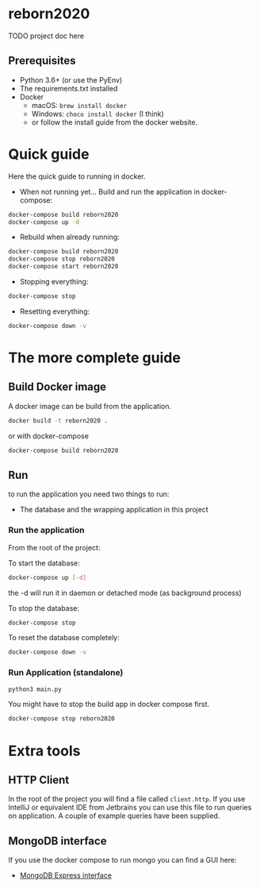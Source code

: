 # reborn2020

TODO project doc here


## Prerequisites

* Python 3.6+ (or use the PyEnv)
* The requirements.txt installed
* Docker 
    * macOS: `brew install docker`
    * Windows: `choco install docker` (I think)
    * or follow the install guide from the docker website.

# Quick guide

Here the quick guide to running in docker.

* When not running yet...
Build and run the application in docker-compose:

```bash
docker-compose build reborn2020
docker-compose up -d
```

* Rebuild when already running:

```bash
docker-compose build reborn2020
docker-compose stop reborn2020 
docker-compose start reborn2020
```

* Stopping everything:

```bash
docker-compose stop
```

* Resetting everything:

```bash
docker-compose down -v
```

# The more complete guide

## Build Docker image

A docker image can be build from the application.

```bash
docker build -t reborn2020 .
```

or with docker-compose

```bash
docker-compose build reborn2020
```

## Run

to run the application you need two things to run: 
* The database and the wrapping application in this project

### Run the application

From the root of the project:

To start the database:
```bash
docker-compose up [-d]
```
the -d will run it in daemon or detached mode (as background process)

To stop the database:
```bash
docker-compose stop
```

To reset the database completely:
```bash
docker-compose down -v
```

### Run Application (standalone)

```bash
python3 main.py
```

You might have to stop the build app in docker compose first.

```bash
docker-compose stop reborn2020
```

# Extra tools

## HTTP Client 

In the root of the project you will find a file called `client.http`.
If you use IntelliJ or equivalent IDE from Jetbrains you can use this file to run queries on 
application. A couple of example queries have been supplied.


## MongoDB interface

If you use the docker compose to run mongo you can find a GUI here:

* [MongoDB Express interface](http://localhost:8081)
